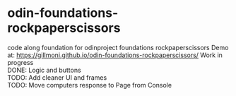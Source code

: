 # odin-foundations-rockpaperscissors
code along foundation for odinproject foundations rockpaperscissors
Demo at: https://gillmoni.github.io/odin-foundations-rockpaperscissors/
Work in progress  
 DONE: Logic and buttons  
 TODO: Add cleaner UI and frames  
 TODO: Move computers response to Page from Console
 
